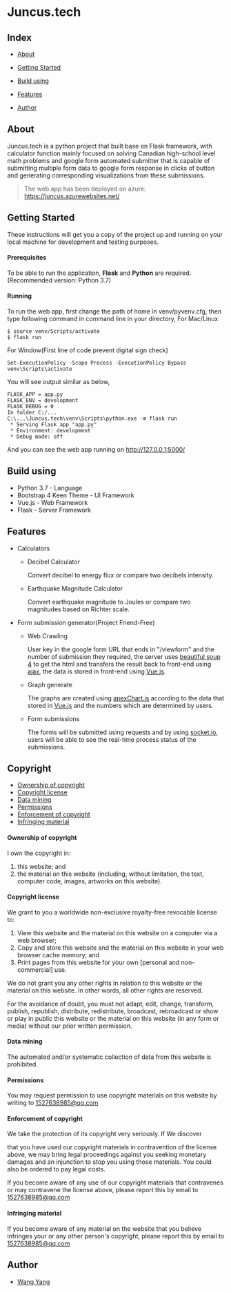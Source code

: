 # Juncus.tech

## Index

- [About](#about)

- [Getting Started](#getting-started)
- [Build using](#build-using)
- [Features](#features)
- [Author](#author)

## About

Juncus.tech is a python project that built base on Flask framework, with calculator function mainly focused on solving Canadian high-school level math problems and google form automated submitter that is capable of submitting multiple form data to google form response in clicks of button and generating corresponding visualizations from these submissions.

> The web app has been deployed on azure: https://juncus.azurewebsites.net/

## Getting Started

These instructions will get you a copy of the project up and running on your local machine for development and testing purposes.

#### Prerequisites

To be able to run the application, **Flask** and **Python** are required.(Recommended version: Python 3.7)

#### **Running**

To run the web app, first change the path of home in venv/pyvenv.cfg, then type following command in command line in your directory,
For Mac/Linux
```
$ source venv/Scripts/activate
$ flask run
```
For Window(First line of code prevent digital sign check)
```
Set-ExecutionPolicy -Scope Process -ExecutionPolicy Bypass
venv\Scripts\activate
```

You will see output similar as below,

```
FLASK_APP = app.py
FLASK_ENV = development
FLASK_DEBUG = 0
In folder C:/...
C:\...\Juncus.tech\venv\Scripts\python.exe -m flask run
 * Serving Flask app "app.py"
 * Environment: development
 * Debug mode: off 
```

And you can see the web app running on http://127.0.0.1:5000/

## Build using

- Python 3.7 - Language
- Bootstrap 4 Keen Theme - UI Framework
- Vue.js - Web Framework
- Flask - Server Framework

## Features

- Calculators

  - Decibel Calculator

    Convert decibel to energy flux or compare two decibels intensity.

  - Earthquake Magnitude Calculator

    Convert earthquake magnitude to Joules or compare two magnitudes based on Richter scale.

- Form submission generator(Project Friend-Free)

  - Web Crawling

    User key in the google form URL that ends in "/viewform" and the number of submission they required, the server uses [beautiful soup 4](https://www.crummy.com/software/BeautifulSoup/bs4/doc/) to get the html and transfers the result back to front-end using [ajax](https://api.jquery.com/jquery.ajax/), the data is stored in front-end using [Vue.js](https://vuejs.org/index.html).

  - Graph generate

    The graphs are created using [apexChart.js](https://apexcharts.com/) according to the data that stored in [Vue.js](https://vuejs.org/index.html) and the numbers which are determined by users.

  - Form submissions

    The forms will be submitted using requests and by using [socket.io](https://socket.io/), users will be able to see the real-time process status of the submissions.

## Copyright

- [Ownership of copyright](ownership-of-copyright)
- [Copyright license](#copyright-license)
- [Data mining](#data-mining)
- [Permissions](#permissions)
- [Enforcement of copyright](#enforcement-of-copyright)
- [Infringing material](#infringing-material)

#### Ownership of copyright

I own the copyright in:

1. this website; and
2. the material on this website (including, without limitation, the text, computer code, images, artworks on this website).

#### Copyright license

We grant to you a worldwide non-exclusive royalty-free revocable license to:

1. View this website and the material on this website on a computer via a web browser;
2. Copy and store this website and the material on this website in      your web browser cache memory; and
3. Print pages from this website for your own [personal and non-commercial] use.

We do not grant you any other rights in relation to this website or the material on this website. In other words, all other rights are reserved.

For the avoidance of doubt, you must not adapt, edit, change, transform, publish, republish, distribute, redistribute, broadcast, rebroadcast or show or play in public this website or the material on this website (in any form or media) without our prior written permission.

#### Data mining

The automated and/or systematic collection of data from this website is prohibited.

#### Permissions

You may request permission to use copyright materials on this website by writing to 1527638985@qq.com

#### Enforcement of copyright

We take the protection of its copyright very seriously. If We discover

that you have used our copyright materials in contravention of the license above, we may bring legal proceedings against you seeking monetary damages and an injunction to stop you using those materials. You could also be ordered to pay legal costs.

If you become aware of any use of our copyright materials that contravenes or may contravene the license above, please report this by email to 1527638985@qq.com

#### Infringing material

If you become aware of any material on the website that you believe infringes your or any other person's copyright, please report this by email to 1527638985@qq.com

## Author

- [Wang Yang](https://github.com/NorthstarWang)
